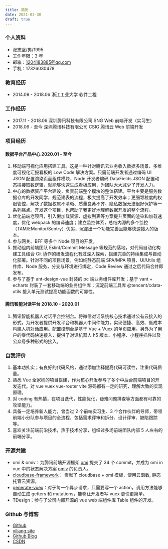 ```yaml
---
title: 简历
date: 2021-03-30
draft: true
---
```


### 个人资料

- 张志坚/男/1995
- 工作年限：3 年
- 邮箱：1204183885@qq.com
- 手机：17326030478

### 教育经历

- 2014.09 - 2018.06 浙江工业大学 软件工程

### 工作经历

- 2017.11 - 2018.06 深圳腾讯科技有限公司 SNG Web 前端开发（实习生）
- 2018.06 - 至今 深圳腾讯科技有限公司 CSIG 腾讯云 Web 前端开发

### 项目经历

#### 数据平台产品中心 2020.01 - 至今

1. 移动端可视化应用搭建工具。这是一种针对腾讯云业务收入数据多场景、多维度可视化汇报看板的 Low Code 解决方案。只需前端开发者通过编码 UI JSON 配置渲染页面组件模块，Node 开发者编码 DataFields JSON 配置动态拼接取数逻辑，就能够快速生成看板应用，为团队大大减少了开发人力。
2. 中心的数据资产平台建设，负责前端整个模块的整体搭建。平台主要是服务数据仓库的开发同学，规范建表的流程，极大提高了开发效率；更细颗粒度的权限管控，解决了数据权属不清晰、质量良莠不齐、隐私数据无法很好保护等一系列痛点。开发这个项目，也帮助了我更好地理解数据开发的整个流程。
3. 优化前端老项目，引入懒加载资源、虚拟列表等方案提升页面的渲染和加载速度，优化 webpack 的编译速度；建立监控体系，总结内源的多个监控（TAM/EMonitor/Sentry）优劣，沉淀出一个功能完善且能够快速接入的版本。
4. 参与网关、BFF 等多个 Node 项目的开发。
5. 推动组内前端团队 Eslint/Commit Message 等规范的落地，对代码自动化构建工具结合 Git 协作的研发流程化有过深入探索，搭建完善的持续集成与自动化部署。针对不同的项目场景，例如纯静态前端 SPA/MPA 项目、UI/Utils 组件库、Node 服务，分支与环境进行绑定，Code Review 通过之后代码合并即发布。
6. 参与了基于 ant-design-vue 封装的 pc 端业务组件库开发；基于 vant + echarts 封装了一套移动端的业务组件库；沉淀前端工具库 @tencent/cdata-utils 接入单元测试提高功能函数的可靠性。

#### 腾讯智能对话平台 2018.10 - 2020.01

1. 腾讯智能机器人对话平台控制台。将微信对话系统核心技术通过公有云接入的形式，为开发者提供开发平台和机器人中间件能力，实现便捷、高效、低成本构建人机对话应用。配置控制台是基于 Vue + Vuex 的单页应用。另外为了用户的零代码快速接入，提供了对话机器人 h5 版本、小程序、小程序插件以及公众号多种形式的接入。

### 自我评价

1. 基本功扎实；有良好的代码风格，通过添加注释提高代码可读性，注重代码质量。
2. 熟悉 Vue 全家桶的项目搭建，作为核心开发参与了多个中后台前端项目的开发迭代。对 vue vuex vue-router vite 源码都有一定的研究，理解大致的实现原理。
3. 对 coding 有热情，在项目迭代，性能优化，疑难问题排查等方面都有可靠的攻坚能力。
4. 具备一定培养新人能力，曾当过 2 个前端实习生、3 个合作伙伴的导师，带领前端小分队参与项目的全流程，包括需求评审和拆分、设计评审、缺陷跟踪等。
5. 喜欢关注前端前沿技术，热于技术分享，组织过多场前端团队内部 5 人左右的前端分享。

### 开源共建

- omi & omiv：为腾讯前端开源框架 [omi](https://github.com/Tencent/omi) 提交了 34 个 commit，并成为 omi in vue 中的状态解决方案 [omiv](https://github.com/Tencent/omi/tree/master/packages/omiv) 的负责人。
- [cloudbase-framework](https://github.com/Tencent/cloudbase-framework)： 贡献了 cloudbase + omi 模板，使用云函数, 静态托管云资源。
- [generate-vuex](https://github.com/yiliang114/generate-vuex)：对于每一个异步请求，只需要写一个 action，调用方法能够自动生成 getters 和 mutations，能够让开发者写 vuex 更快更简单。
- TDesign：参与了公司内部开源的 vue web 端组件库 Table 组件的开发。

### Github 与博客

- [Github](https://github.com/yiliang114)
- [yiliang.site](https://yiliang.site)
- [Github Blog](https://github.com/yiliang114/Blog)
- [CSDN](https://blog.csdn.net/GreekMrzzJ)
